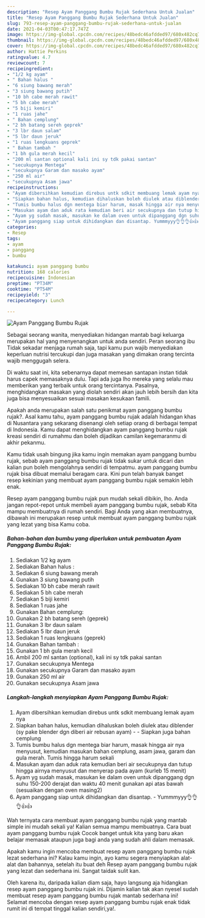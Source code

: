 ```yaml
---
description: "Resep Ayam Panggang Bumbu Rujak Sederhana Untuk Jualan"
title: "Resep Ayam Panggang Bumbu Rujak Sederhana Untuk Jualan"
slug: 793-resep-ayam-panggang-bumbu-rujak-sederhana-untuk-jualan
date: 2021-04-03T00:47:17.747Z
image: https://img-global.cpcdn.com/recipes/48bedc46afdded97/680x482cq70/ayam-panggang-bumbu-rujak-foto-resep-utama.jpg
thumbnail: https://img-global.cpcdn.com/recipes/48bedc46afdded97/680x482cq70/ayam-panggang-bumbu-rujak-foto-resep-utama.jpg
cover: https://img-global.cpcdn.com/recipes/48bedc46afdded97/680x482cq70/ayam-panggang-bumbu-rujak-foto-resep-utama.jpg
author: Hattie Perkins
ratingvalue: 4.7
reviewcount: 7
recipeingredient:
- "1/2 kg ayam"
- " Bahan halus "
- "6 siung bawang merah"
- "3 siung bawang putih"
- "10 bh cabe merah rawit"
- "5 bh cabe merah"
- "5 biji kemiri"
- "1 ruas jahe"
- " Bahan cemplung"
- "2 bh batang sereh geprek"
- "3 lbr daun salam"
- "5 lbr daun jeruk"
- "1 ruas lengkuans geprek"
- " Bahan tambah "
- "1 bh gula merah kecil"
- "200 ml santan optional kali ini sy tdk pakai santan"
- "secukupnya Mentega"
- "secukupnya Garam dan masako ayam"
- "250 ml air"
- "secukupnya Asam jawa"
recipeinstructions:
- "Ayam dibersihkan kemudian direbus untk sdkit membuang lemak ayam nya"
- "Siapkan bahan halus, kemudian dihaluskan boleh diulek atau diblender (sy pake blender dgn diberi air rebusan ayam)  Siapkan juga bahan cemplung"
- "Tumis bumbu halus dgn mentega biar harum, masak hingga air nya menyusut, kemudian masukan bahan cemplung, asam jawa, garam dan gula merah. Tumis hingga harum sekali"
- "Masukan ayam dan aduk rata kemudian beri air secukupnya dan tutup hingga airnya menyusut dan menyerap pada ayam (kurleb 15 menit)"
- "Ayam yg sudah masak, masukan ke dalam oven untuk dipanggang dgn suhu 150-200 derajat dan waktu 40 menit gunakan api atas bawah (sesuaikan dengan oven masing2)"
- "Ayam panggang siap untuk dihidangkan dan disantap. Yummmyyy👌👌👌👍👍"
categories:
- Resep
tags:
- ayam
- panggang
- bumbu

katakunci: ayam panggang bumbu 
nutrition: 168 calories
recipecuisine: Indonesian
preptime: "PT34M"
cooktime: "PT54M"
recipeyield: "3"
recipecategory: Lunch

---
```



![Ayam Panggang Bumbu Rujak](https://img-global.cpcdn.com/recipes/48bedc46afdded97/680x482cq70/ayam-panggang-bumbu-rujak-foto-resep-utama.jpg)

Sebagai seorang wanita, menyediakan hidangan mantab bagi keluarga merupakan hal yang menyenangkan untuk anda sendiri. Peran seorang ibu Tidak sekadar menjaga rumah saja, tapi kamu pun wajib menyediakan keperluan nutrisi tercukupi dan juga masakan yang dimakan orang tercinta wajib menggugah selera.

Di waktu  saat ini, kita sebenarnya dapat memesan santapan instan tidak harus capek memasaknya dulu. Tapi ada juga lho mereka yang selalu mau memberikan yang terbaik untuk orang tercintanya. Pasalnya, menghidangkan masakan yang diolah sendiri akan jauh lebih bersih dan kita juga bisa menyesuaikan sesuai masakan kesukaan famili. 



Apakah anda merupakan salah satu penikmat ayam panggang bumbu rujak?. Asal kamu tahu, ayam panggang bumbu rujak adalah hidangan khas di Nusantara yang sekarang disenangi oleh setiap orang di berbagai tempat di Indonesia. Kamu dapat menghidangkan ayam panggang bumbu rujak kreasi sendiri di rumahmu dan boleh dijadikan camilan kegemaranmu di akhir pekanmu.

Kamu tidak usah bingung jika kamu ingin memakan ayam panggang bumbu rujak, sebab ayam panggang bumbu rujak tidak sukar untuk dicari dan kalian pun boleh mengolahnya sendiri di tempatmu. ayam panggang bumbu rujak bisa dibuat memalui beragam cara. Kini pun telah banyak banget resep kekinian yang membuat ayam panggang bumbu rujak semakin lebih enak.

Resep ayam panggang bumbu rujak pun mudah sekali dibikin, lho. Anda jangan repot-repot untuk membeli ayam panggang bumbu rujak, sebab Kita mampu membuatnya di rumah sendiri. Bagi Anda yang akan membuatnya, dibawah ini merupakan resep untuk membuat ayam panggang bumbu rujak yang lezat yang bisa Kamu coba.

<!--inarticleads1-->

##### Bahan-bahan dan bumbu yang diperlukan untuk pembuatan Ayam Panggang Bumbu Rujak:

1. Sediakan 1/2 kg ayam
1. Sediakan  Bahan halus :
1. Sediakan 6 siung bawang merah
1. Gunakan 3 siung bawang putih
1. Sediakan 10 bh cabe merah rawit
1. Sediakan 5 bh cabe merah
1. Sediakan 5 biji kemiri
1. Sediakan 1 ruas jahe
1. Gunakan  Bahan cemplung:
1. Gunakan 2 bh batang sereh (geprek)
1. Gunakan 3 lbr daun salam
1. Sediakan 5 lbr daun jeruk
1. Sediakan 1 ruas lengkuans (geprek)
1. Gunakan  Bahan tambah :
1. Gunakan 1 bh gula merah kecil
1. Ambil 200 ml santan (optional), kali ini sy tdk pakai santan
1. Gunakan secukupnya Mentega
1. Gunakan secukupnya Garam dan masako ayam
1. Gunakan 250 ml air
1. Gunakan secukupnya Asam jawa




<!--inarticleads2-->

##### Langkah-langkah menyiapkan Ayam Panggang Bumbu Rujak:

1. Ayam dibersihkan kemudian direbus untk sdkit membuang lemak ayam nya
1. Siapkan bahan halus, kemudian dihaluskan boleh diulek atau diblender (sy pake blender dgn diberi air rebusan ayam) -  - Siapkan juga bahan cemplung
1. Tumis bumbu halus dgn mentega biar harum, masak hingga air nya menyusut, kemudian masukan bahan cemplung, asam jawa, garam dan gula merah. Tumis hingga harum sekali
1. Masukan ayam dan aduk rata kemudian beri air secukupnya dan tutup hingga airnya menyusut dan menyerap pada ayam (kurleb 15 menit)
1. Ayam yg sudah masak, masukan ke dalam oven untuk dipanggang dgn suhu 150-200 derajat dan waktu 40 menit gunakan api atas bawah (sesuaikan dengan oven masing2)
1. Ayam panggang siap untuk dihidangkan dan disantap. - Yummmyyy👌👌👌👍👍




Wah ternyata cara membuat ayam panggang bumbu rujak yang mantab simple ini mudah sekali ya! Kalian semua mampu membuatnya. Cara buat ayam panggang bumbu rujak Cocok banget untuk kita yang baru akan belajar memasak ataupun juga bagi anda yang sudah ahli dalam memasak.

Apakah kamu ingin mencoba membuat resep ayam panggang bumbu rujak lezat sederhana ini? Kalau kamu ingin, ayo kamu segera menyiapkan alat-alat dan bahannya, setelah itu buat deh Resep ayam panggang bumbu rujak yang lezat dan sederhana ini. Sangat taidak sulit kan. 

Oleh karena itu, daripada kalian diam saja, hayo langsung aja hidangkan resep ayam panggang bumbu rujak ini. Dijamin kalian tak akan nyesel sudah membuat resep ayam panggang bumbu rujak mantab sederhana ini! Selamat mencoba dengan resep ayam panggang bumbu rujak enak tidak rumit ini di tempat tinggal kalian sendiri,ya!.

